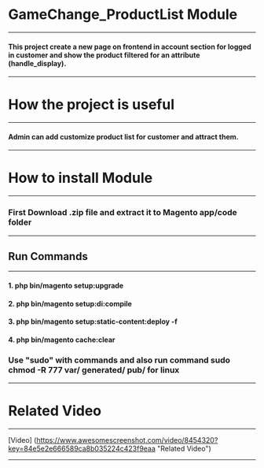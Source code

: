 # GameChange_ProductList Module
***
#### This project create a new page on frontend in account section for logged in customer and show the product filtered for an attribute (handle_display).
***
# How the project is useful
***
#### Admin can add customize product list for customer and attract them.
***
# How to install Module
***
### First Download .zip file and extract it to Magento app/code folder
*** 
## Run Commands
***
#### 1. php bin/magento setup:upgrade
#### 2. php bin/magento setup:di:compile
#### 3. php bin/magento setup:static-content:deploy -f
#### 4. php bin/magento cache:clear

### Use "sudo" with commands and also run command sudo chmod -R 777 var/ generated/ pub/ for linux
***
# Related Video
***
[Video] (https://www.awesomescreenshot.com/video/8454320?key=84e5e2e666589ca8b035224c423f9eaa "Related Video")
***

